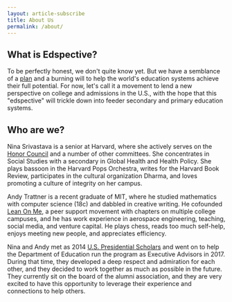 ```yaml
---
layout: article-subscribe
title: About Us
permalink: /about/
---
```


## What is Edspective?

To be perfectly honest, we don't quite know yet. But we have a semblance of a <a href="/plan" target="_blank">plan</a> and a burning will to help the world's education systems achieve their full potential. For now, let's call it a movement to lend a new perspective on college and admissions in the U.S., with the hope that this "edspective" will trickle down into feeder secondary and primary education systems.

## Who are we?

Nina Srivastava is a senior at Harvard, where she actively serves on the <a href="http://www.thecrimson.com/article/2015/9/2/college-launches-honor-code/" target="_blank">Honor Council</a> and a number of other committees. She concentrates in Social Studies with a secondary in Global Health and Health Policy. She plays bassoon in the Harvard Pops Orchestra, writes for the Harvard Book Review, participates in the cultural organization Dharma, and loves promoting a culture of integrity on her campus.

Andy Trattner is a recent graduate of MIT, where he studied mathematics with computer science (18c) and dabbled in creative writing. He cofounded <a href="https://lean0n.me/" target="_blank">Lean On Me</a>, a peer support movement with chapters on multiple college campuses, and he has work experience in aerospace engineering, teaching, social media, and venture capital. He plays chess, reads too much self-help, enjoys meeting new people, and appreciates efficiency.

Nina and Andy met as 2014 <a href="https://en.wikipedia.org/wiki/Presidential_Scholars_Program" target="_blank">U.S. Presidential Scholars</a> and went on to help the Department of Education run the program as Executive Advisors in 2017. During that time, they developed a deep respect and admiration for each other, and they decided to work together as much as possible in the future. They currently sit on the board of the alumni association, and they are very excited to have this opportunity to leverage their experience and connections to help others.
